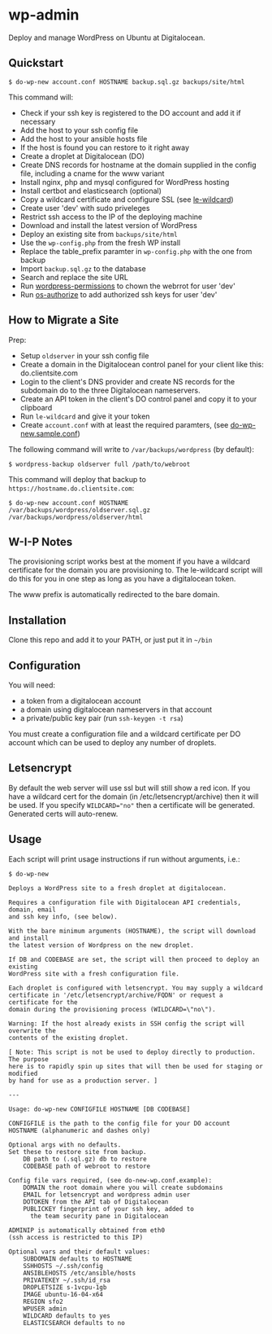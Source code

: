 # wp-admin
Deploy and manage WordPress on Ubuntu at Digitalocean.

## Quickstart

```
$ do-wp-new account.conf HOSTNAME backup.sql.gz backups/site/html
```

This command will:
* Check if your ssh key is registered to the DO account and add it if necessary
* Add the host to your ssh config file
* Add the host to your ansible hosts file
* If the host is found you can restore to it right away
* Create a droplet at Digitalocean (DO)
* Create DNS records for hostname at the domain supplied in the config file, including a cname for the www variant
* Install nginx, php and mysql configured for WordPress hosting
* Install certbot and elasticsearch (optional)
* Copy a wildcard certificate and configure SSL (see [le-wildcard](le-wildcard))
* Create user 'dev' with sudo priveleges
* Restrict ssh access to the IP of the deploying machine
* Download and install the latest version of WordPress
* Deploy an existing site from `backups/site/html`
* Use the `wp-config.php` from the fresh WP install
* Replace the table_prefix paramter in `wp-config.php` with the one from backup
* Import `backup.sql.gz` to the database
* Search and replace the site URL
* Run [wordpress-permissions](wordpress-permissions) to chown the webrrot for user 'dev'
* Run [os-authorize](os-authorize) to add authorized ssh keys for user 'dev'


## How to Migrate a Site

Prep: 
* Setup `oldserver` in your ssh config file
* Create a domain in the Digitalocean control panel for your client like this: do.clientsite.com
* Login to the client's DNS provider and create NS records for the subdomain do to the three Digitalocean nameservers.
* Create an API token in the client's DO control panel and copy it to your clipboard
* Run `le-wildcard` and give it your token
* Create `account.conf` with at least the required paramters, (see [do-wp-new.sample.conf](do-wp-new.sample.conf))

The following command will write to `/var/backups/wordpress` (by default):

```
$ wordpress-backup oldserver full /path/to/webroot
```

This command will deploy that backup to `https://hostname.do.clientsite.com`:

```
$ do-wp-new account.conf HOSTNAME /var/backups/wordpress/oldserver.sql.gz /var/backups/wordpress/oldserver/html
```

## W-I-P Notes
The provisioning script works best at the moment if you have a wildcard certificate for the domain you are provisioning to.
The le-wildcard script will do this for you in one step as long as you have a digitalocean token.

The www prefix is automatically redirected to the bare domain.

## Installation
Clone this repo and add it to your PATH, or just put it in `~/bin` 

## Configuration
You will need:
- a token from a digitalocean account
- a domain using digitalocean nameservers in that account
- a private/public key pair (run `ssh-keygen -t rsa`)

You must create a configuration file and a wildcard certificate per DO account which can be used to deploy any number of droplets.

## Letsencrypt
By default the web server will use ssl but will still show a red icon.
If you have a wildcard cert for the domain (in /etc/letsencrypt/archive) then it will be used.
If you specify `WILDCARD="no"` then a certificate will be generated.
Generated certs will auto-renew.

## Usage
Each script will print usage instructions if run without arguments, i.e.:

```
$ do-wp-new

Deploys a WordPress site to a fresh droplet at digitalocean.

Requires a configuration file with Digitalocean API credentials, domain, email 
and ssh key info, (see below).

With the bare minimum arguments (HOSTNAME), the script will download and install 
the latest version of Wordpress on the new droplet.

If DB and CODEBASE are set, the script will then proceed to deploy an existing 
WordPress site with a fresh configuration file.

Each droplet is configured with letsencrypt. You may supply a wildcard 
certificate in '/etc/letsencrypt/archive/FQDN' or request a certificate for the 
domain during the provisioning process (WILDCARD=\"no\").

Warning: If the host already exists in SSH config the script will  overwrite the 
contents of the existing droplet.

[ Note: This script is not be used to deploy directly to production. The purpose 
here is to rapidly spin up sites that will then be used for staging or modified 
by hand for use as a production server. ]

---

Usage: do-wp-new CONFIGFILE HOSTNAME [DB CODEBASE]

CONFIGFILE is the path to the config file for your DO account
HOSTNAME (alphanumeric and dashes only) 

Optional args with no defaults.
Set these to restore site from backup.
    DB path to (.sql.gz) db to restore
    CODEBASE path of webroot to restore

Config file vars required, (see do-new-wp.conf.example):
    DOMAIN the root domain where you will create subdomains
    EMAIL for letsencrypt and wordpress admin user
    DOTOKEN from the API tab of Digitalocean
    PUBLICKEY fingerprint of your ssh key, added to
      the team security pane in Digitalocean

ADMINIP is automatically obtained from eth0
(ssh access is restricted to this IP)

Optional vars and their default values:
    SUBDOMAIN defaults to HOSTNAME
    SSHHOSTS ~/.ssh/config
    ANSIBLEHOSTS /etc/ansible/hosts
    PRIVATEKEY ~/.ssh/id_rsa
    DROPLETSIZE s-1vcpu-1gb
    IMAGE ubuntu-16-04-x64
    REGION sfo2
    WPUSER admin
    WILDCARD defaults to yes
    ELASTICSEARCH defaults to no
```
